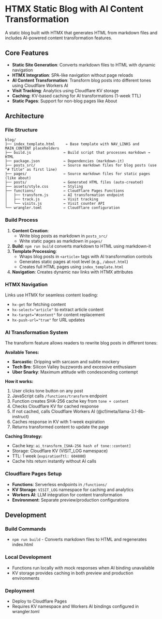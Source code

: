 # HTMX Static Blog with AI Content Transformation

A static blog built with HTMX that generates HTML from markdown files and includes AI-powered content transformation features.

## Core Features

- **Static Site Generation**: Converts markdown files to HTML with dynamic navigation
- **HTMX Integration**: SPA-like navigation without page reloads
- **AI Content Transformation**: Transform blog posts into different tones using Cloudflare Workers AI
- **Visit Tracking**: Analytics using Cloudflare KV storage
- **Caching**: KV-based caching for AI transformations (1-week TTL)
- **Static Pages**: Support for non-blog pages like About

## Architecture

### File Structure
```
blog/
├── index_template.html     ← Base template with NAV_LINKS and MAIN_CONTENT placeholders
├── build.js               ← Build script that processes markdown → HTML
├── package.json           ← Dependencies (markdown-it)
├── posts_src/             ← Source markdown files for blog posts (use "# Title" as first line)
├── pages/                 ← Source markdown files for static pages (like about)
├── posts/                 ← Generated HTML files (auto-created)
├── assets/style.css       ← Styling
├── functions/             ← Cloudflare Pages Functions
│   ├── transform.js       ← AI transformation endpoint
│   ├── track.js           ← Visit tracking
│   └── visits.js          ← Visit counter API
└── wrangler.toml          ← Cloudflare configuration
```

### Build Process

1. **Content Creation**: 
   - Write blog posts as markdown in `posts_src/`
   - Write static pages as markdown in `pages/`
2. **Build**: `npm run build` converts markdown to HTML using markdown-it
3. **Template Processing**: 
   - Wraps blog posts in `<article>` tags with AI transformation controls
   - Generates static pages at root level (e.g., `/about.html`)
   - Creates full HTML pages using `index_template.html`
4. **Navigation**: Creates dynamic nav links with HTMX attributes

### HTMX Navigation

Links use HTMX for seamless content loading:
- `hx-get` for fetching content
- `hx-select="article"` to extract article content
- `hx-target="#content"` for content replacement
- `hx-push-url="true"` for URL updates

### AI Transformation System

The transform feature allows readers to rewrite blog posts in different tones:

**Available Tones:**
- **Sarcastic**: Dripping with sarcasm and subtle mockery
- **Tech Bro**: Silicon Valley buzzwords and excessive enthusiasm
- **Uber Snarky**: Maximum attitude with condescending contempt

**How it works:**
1. User clicks tone button on any post
2. JavaScript calls `/functions/transform` endpoint
3. Function creates SHA-256 cache key from `tone + content`
4. Checks Cloudflare KV for cached response
5. If not cached, calls Cloudflare Workers AI (@cf/meta/llama-3.1-8b-instruct)
6. Caches response in KV with 1-week expiration
7. Returns transformed content to update the page

**Caching Strategy:**
- Cache key: `ai_transform_[SHA-256 hash of tone::content]`
- Storage: Cloudflare KV (VISIT_LOG namespace)
- TTL: 1 week (`expirationTtl: 604800`)
- Cache hits return instantly without AI calls

### Cloudflare Pages Setup

- **Functions**: Serverless endpoints in `/functions/`
- **KV Storage**: `VISIT_LOG` namespace for caching and analytics
- **Workers AI**: LLM integration for content transformation
- **Environment**: Separate preview/production configurations

## Development

### Build Commands
- `npm run build` - Converts markdown files to HTML and regenerates index.html

### Local Development
- Functions run locally with mock responses when AI binding unavailable
- KV storage provides caching in both preview and production environments

### Deployment
- Deploy to Cloudflare Pages
- Requires KV namespace and Workers AI bindings configured in wrangler.toml